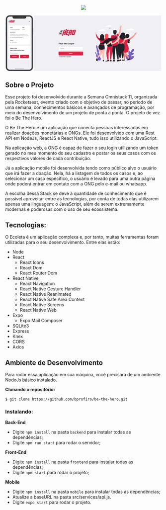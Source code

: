 <p align="center">
  <img src="https://github.com/Rocketseat/semana-omnistack-11/blob/master/.github/bethehero.svg" />
</p>
 
<p align="center">
  <img src="https://github.com/bprofiro/assets/blob/master/WhatsApp%20Image%202020-04-13%20at%2018.10.27.jpeg" />
</p>

## Sobre o Projeto

  Esse projeto foi desenvolvido durante a Semana Omnistack 11, organizada pela Rocketseat, evento criado com o objetivo de passar, no periodo de uma semana, conhecimentos básicos e avançados de programação, por meio do desenvolvimento de um projeto de ponta a ponta. O projeto de vez foi o Be The Hero.

  O Be The Hero é um aplicação que conecta pessoas interessadas em realizar doações monetárias e ONGs. Ele foi desenvolvido com uma Rest API em NodeJs, ReactJS e React Native, tudo isso utilizando o JavaScript.
  
  Na aplicação web, a ONG é capaz de fazer o seu login utilizando um token gerado no meu momento do seu cadastro e postar os seus casos com os respectivos valores de cada contribuição.
  
  Já a aplicação mobile foi desenvolvida tendo como público alvo o usuário que irá fazer a doação. Nela, há a listagem de todos os casos e, ao selecionar um caso específico, o usuário é levado para uma outra página onde poderá entrar em contato com a ONG pelo e-mail ou whatsapp.

  A escolha dessa Stack se deve à quantidade de conhecimento que é possível aproveitar entre as tecnologias, por conta de todas elas utilizarem apenas uma linguagem: o JavaScript, além de serem extremamente modernas e poderosas com o uso de seu ecossistema.

## Tecnologias:
  O Ecoleta é um aplicação complexa e, por tanto, muitas ferramentas foram utilizadas para o seu desenvolvimento. Entre elas estão:

- Node
- React
  - React Icons
  - React Dom
  - React Router Dom
- React Native
  - React Navigation
  - React Native Gesture Handler
  - React Native Reanimated
  - React Native Safe Area Context
  - React Native Screens
  - React Native Web
- Expo
  - Expo Mail Composer
- SQLite3
- Express
- Knex
- CORS
- Axios


## Ambiente de Desenvolvimento

Para rodar essa aplicação em sua máquina, você precisará de um ambiente NodeJs básico instalado.

**Clonando o repositório:**

```
$ git clone https://github.com/bprofiro/be-the-hero.git
```

### Instalando:

**Back-End**

- Digite `npm install` na pasta `backend` para instalar todas as dependências;
- Digite `npm run start` para rodar o servidor;

**Front-End** 

- Digite `npm install` na pasta `frontend` para instalar todas as dependências;
- Digite `npm start` para rodar o projeto;

**Mobile** 

- Digite `npm install` na pasta `mobile` para instalar todas as dependências;
- Atualize a baseURL na pasta src/services/api.js.
- Digite `expo start` para rodar o projeto.
